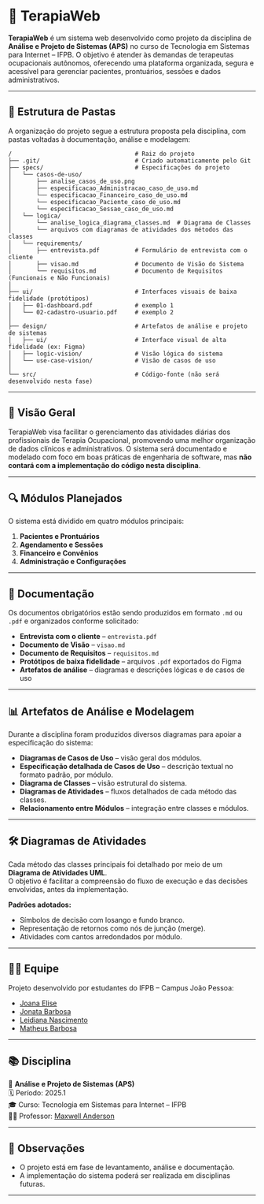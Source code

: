 # 🧠 TerapiaWeb

**TerapiaWeb** é um sistema web desenvolvido como projeto da disciplina de **Análise e Projeto de Sistemas (APS)** no curso de Tecnologia em Sistemas para Internet – IFPB. O objetivo é atender às demandas de terapeutas ocupacionais autônomos, oferecendo uma plataforma organizada, segura e acessível para gerenciar pacientes, prontuários, sessões e dados administrativos.

---

## 📁 Estrutura de Pastas

A organização do projeto segue a estrutura proposta pela disciplina, com pastas voltadas à documentação, análise e modelagem:

```
/                                   # Raiz do projeto
├── .git/                           # Criado automaticamente pelo Git
├── specs/                          # Especificações do projeto
│   └── casos-de-uso/
│       ├── analise_casos_de_uso.png          
│       ├── especificacao_Administracao_caso_de_uso.md                
│       └── especificacao_Financeiro_caso_de_uso.md
│       └── especificacao_Paciente_caso_de_uso.md        
│       └── especificacao_Sessao_caso_de_uso.md    
│   └── logica/                     
│       └── analise_logica_diagrama_classes.md  # Diagrama de Classes
│       └── arquivos com diagramas de atividades dos métodos das classes 
│   └── requirements/
│       ├── entrevista.pdf          # Formulário de entrevista com o cliente
│       ├── visao.md                # Documento de Visão do Sistema
│       └── requisitos.md           # Documento de Requisitos (Funcionais e Não Funcionais)
│
├── ui/                             # Interfaces visuais de baixa fidelidade (protótipos)
│   ├── 01-dashboard.pdf            # exemplo 1
│   └── 02-cadastro-usuario.pdf     # exemplo 2
│
├── design/                         # Artefatos de análise e projeto de sistemas
│   ├── ui/                         # Interface visual de alta fidelidade (ex: Figma)
│   ├── logic-vision/               # Visão lógica do sistema
│   └── use-case-vision/            # Visão de casos de uso
│
└── src/                            # Código-fonte (não será desenvolvido nesta fase)
```

---

## 📌 Visão Geral

TerapiaWeb visa facilitar o gerenciamento das atividades diárias dos profissionais de Terapia Ocupacional, promovendo uma melhor organização de dados clínicos e administrativos. O sistema será documentado e modelado com foco em boas práticas de engenharia de software, mas **não contará com a implementação do código nesta disciplina**.

---

## 🔍 Módulos Planejados

O sistema está dividido em quatro módulos principais:

1. **Pacientes e Prontuários**
2. **Agendamento e Sessões**
3. **Financeiro e Convênios**
4. **Administração e Configurações**

---

## 📝 Documentação

Os documentos obrigatórios estão sendo produzidos em formato `.md` ou `.pdf` e organizados conforme solicitado:

- **Entrevista com o cliente** – `entrevista.pdf`
- **Documento de Visão** – `visao.md`
- **Documento de Requisitos** – `requisitos.md`
- **Protótipos de baixa fidelidade** – arquivos `.pdf` exportados do Figma
- **Artefatos de análise** – diagramas e descrições lógicas e de casos de uso

---
## 📊 Artefatos de Análise e Modelagem

Durante a disciplina foram produzidos diversos diagramas para apoiar a especificação do sistema:

- **Diagramas de Casos de Uso** – visão geral dos módulos.
- **Especificação detalhada de Casos de Uso** – descrição textual no formato padrão, por módulo.
- **Diagrama de Classes** – visão estrutural do sistema.
- **Diagramas de Atividades** – fluxos detalhados de cada método das classes.
- **Relacionamento entre Módulos** – integração entre classes e módulos.
---

## 🛠 Diagramas de Atividades

Cada método das classes principais foi detalhado por meio de um **Diagrama de Atividades UML**.  
O objetivo é facilitar a compreensão do fluxo de execução e das decisões envolvidas, antes da implementação.

**Padrões adotados:**
- Símbolos de decisão com losango e fundo branco.
- Representação de retornos como nós de junção (merge).
- Atividades com cantos arredondados por módulo.
---

## 👩‍💻 Equipe

Projeto desenvolvido por estudantes do IFPB – Campus João Pessoa:

- [Joana Elise](https://github.com/joanaeliseal)  
- [Jonata Barbosa](https://github.com/iamjonn)
- [Leidiana Nascimento](https://github.com/Leidianapatricio)
- [Matheus Barbosa](https://github.com/themattery)

---

## 📚 Disciplina

📘 **Análise e Projeto de Sistemas (APS)**  
🗓 Período: 2025.1  
🎓 Curso: Tecnologia em Sistemas para Internet – IFPB  
👩‍🏫 Professor: [Maxwell Anderson](https://github.com/maxwellamaral)

---

## 📌 Observações

- O projeto está em fase de levantamento, análise e documentação.
- A implementação do sistema poderá ser realizada em disciplinas futuras.

---
